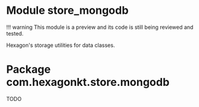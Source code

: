 
# Module store_mongodb

!!! warning
    This module is a preview and its code is still being reviewed and tested.

Hexagon's storage utilities for data classes.

# Package com.hexagonkt.store.mongodb

TODO
